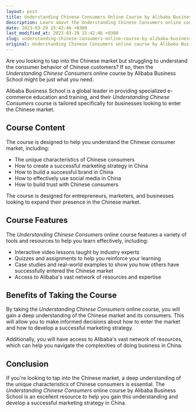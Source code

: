 ```yaml
---
layout: post
title: Understanding Chinese Consumers Online Course by Alibaba Business School
description: Learn about the Understanding Chinese Consumers online course by Alibaba Business School and how it can help you understand the Chinese market.
date: 2023-03-29 15:42:46 +0300
last_modified_at: 2023-03-29 15:42:46 +0300
slug: understanding-chinese-consumers-online-course-by-alibaba-business-school
original: Understanding Chinese Consumers online course by Alibaba Business School
---
```


Are you looking to tap into the Chinese market but struggling to understand the consumer behavior of Chinese customers? If so, then the *Understanding Chinese Consumers* online course by Alibaba Business School might be just what you need.

Alibaba Business School is a global leader in providing specialized e-commerce education and training, and their *Understanding Chinese Consumers* course is tailored specifically for businesses looking to enter the Chinese market. 

## Course Content

The course is designed to help you understand the Chinese consumer market, including:

- The unique characteristics of Chinese consumers
- How to create a successful marketing strategy in China
- How to build a successful brand in China
- How to effectively use social media in China
- How to build trust with Chinese consumers

The course is designed for entrepreneurs, marketers, and businesses looking to expand their presence in the Chinese market. 

## Course Features

The *Understanding Chinese Consumers* online course features a variety of tools and resources to help you learn effectively, including:

- Interactive video lessons taught by industry experts
- Quizzes and assignments to help you reinforce your learning
- Case studies and real-world examples to show you how others have successfully entered the Chinese market
- Access to Alibaba's vast network of resources and expertise

## Benefits of Taking the Course

By taking the *Understanding Chinese Consumers* online course, you will gain a deep understanding of the Chinese market and its consumers. This will allow you to make informed decisions about how to enter the market and how to develop a successful marketing strategy.

Additionally, you will have access to Alibaba's vast network of resources, which can help you navigate the complexities of doing business in China.

## Conclusion

If you're looking to tap into the Chinese market, a deep understanding of the unique characteristics of Chinese consumers is essential. The *Understanding Chinese Consumers* online course by Alibaba Business School is an excellent resource to help you gain this understanding and develop a successful marketing strategy in China.